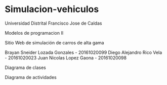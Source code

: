 # Simulacion-vehiculos
Universidad Distrital Francisco Jose de Caldas

Modelos de programacion II

Sitio Web de simulación de carros de alta gama

Brayan Sneider Lozada Gonzales - 20161020099
Diego Alejandro Rico Vela - 20161020023
Juan Nicolas Lopez Gaona - 20161020098

Diagrama de clases

Diagrama de actividades 
